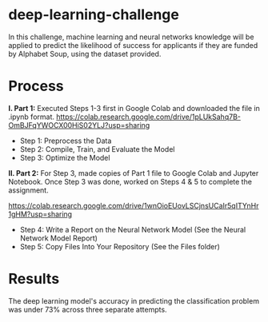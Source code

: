 # deep-learning-challenge
In this challenge, machine learning and neural networks knowledge will be applied to predict the likelihood of success for applicants if they are funded by Alphabet Soup, using the dataset provided.

# Process
**I. Part 1:** Executed Steps 1-3 first in Google Colab and downloaded the file in .ipynb format.
https://colab.research.google.com/drive/1pLUkSahq7B-OmBJFqYWOCX00HiS02YLJ?usp=sharing

* Step 1: Preprocess the Data
* Step 2: Compile, Train, and Evaluate the Model
* Step 3: Optimize the Model

**II. Part 2:** For Step 3, made copies of Part 1 file to Google Colab and Jupyter Notebook. Once Step 3 was done, worked on Steps 4 & 5 to complete the assignment.

https://colab.research.google.com/drive/1wnOioEUovLSCjnsUCaIr5qITYnHr1gHM?usp=sharing


* Step 4: Write a Report on the Neural Network Model (See the Neural Network Model Report)
* Step 5: Copy Files Into Your Repository (See the Files folder)

# Results
The deep learning model's accuracy in predicting the classification problem was under 73% across three separate attempts.